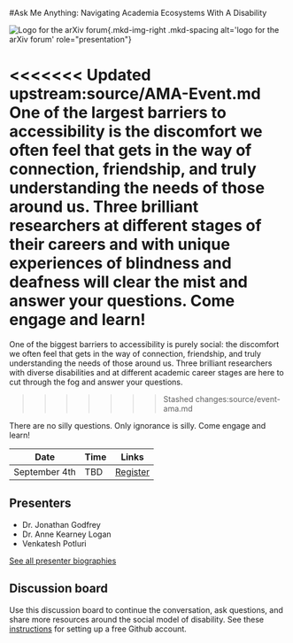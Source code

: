 #Ask Me Anything: Navigating Academia Ecosystems With A Disability

![Logo for the arXiv forum](../../assets/arxiv-forum-logo-full-2024.svg){.mkd-img-right .mkd-spacing alt='logo for the arXiv forum' role="presentation"}

<<<<<<< Updated upstream:source/AMA-Event.md
One of the largest barriers to accessibility is the discomfort we often feel that gets in the way of connection, friendship, and truly understanding the needs of those around us. Three brilliant researchers at different stages of their careers and with unique experiences of blindness and deafness will clear the mist and answer your questions. Come engage and learn!
=======
One of the biggest barriers to accessibility is purely social: the discomfort we often feel that gets in the way of connection, friendship, and truly understanding the needs of those around us. Three brilliant researchers with diverse disabilities and at different academic career stages are here to cut through the fog and answer your questions.
>>>>>>> Stashed changes:source/event-ama.md

There are no silly questions. Only ignorance is silly. Come engage and learn!

| Date | Time | Links |
|---|---|---|
| September 4th | TBD |  [Register](https://cornell.ca1.qualtrics.com/jfe/form/SV_eEZ1d27LF2fVM7Y) |

## Presenters

- Dr. Jonathan Godfrey
- Dr. Anne Kearney Logan
- Venkatesh Potluri

[See all presenter biographies](presenters)

<!-- ## Session materials and resources -->


## Discussion board
Use this discussion board to continue the conversation, ask questions, and share more resources around the social model of disability. See these [instructions](discussion-board.md) for setting up a free Github account.
